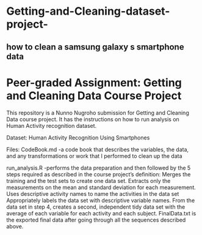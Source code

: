 # Getting-and-Cleaning-dataset-project-
how to clean a samsung galaxy s smartphone data
--------------------------------------------------------------------------------------------------------------------------------------------------------------------
Peer-graded Assignment: Getting and Cleaning Data Course Project
================================================================
This repository is a Nunno Nugroho submission for Getting and Cleaning Data course project. It has the instructions on how to run analysis on Human Activity recognition dataset.

Dataset:
Human Activity Recognition Using Smartphones

Files:
CodeBook.md -a code book that describes the variables, the data, and any transformations or work that I performed to clean up the data

run_analysis.R -performs the data preparation and then followed by the 5 steps required as described in the course project’s definition:
Merges the training and the test sets to create one data set.
Extracts only the measurements on the mean and standard deviation for each measurement.
Uses descriptive activity names to name the activities in the data set
Appropriately labels the data set with descriptive variable names.
From the data set in step 4, creates a second, independent tidy data set with the average of each variable for each activity and each subject.
FinalData.txt is the exported final data after going through all the sequences described above.
